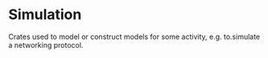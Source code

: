 # Simulation

Crates used to model or construct models for some activity, e.g. to.simulate a networking protocol.
